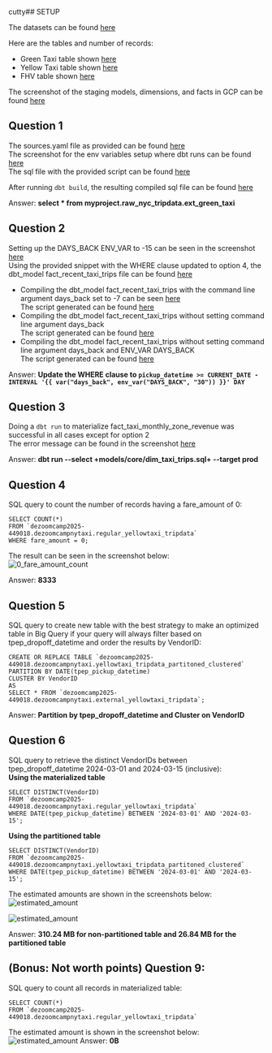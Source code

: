 cutty## SETUP

The datasets can be found [here](./images/datasets_in_gcs.png) <br/>

Here are the tables and number of records:
* Green Taxi table shown [here](./images/green_taxi_records_bq.png) <br/>
* Yellow Taxi table shown [here](./images/yellow_taxi_records_bq.png) <br/>
* FHV table shown [here](./images/fhv_records_bq.png) <br/>

The screenshot of the staging models, dimensions, and facts in GCP can be found [here](./images/data_objects_bq.png) <br/>


## Question 1
The sources.yaml file as provided can be found [here](./sources.yml)<br/>
The screenshot for the env variables setup where dbt runs can be found [here](./images/hw4_q1_1.png)<br/>
The sql file with the provided script can be found [here](./ext_green_taxi.sql)<br/>

After running `dbt build`, the resulting compiled sql file can be found [here](./ext_green_taxi_compiled.sql)

Answer: **select * from myproject.raw_nyc_tripdata.ext_green_taxi**

## Question 2
Setting up the DAYS_BACK ENV_VAR to -15 can be seen in the screenshot [here](./images/hw4_q2_1.png)<br/>
Using the provided snippet with the WHERE clause updated to option 4, the dbt_model fact_recent_taxi_trips file can be found [here](./fact_recent_taxi_trips.sql)<br/>

* Compiling the dbt_model fact_recent_taxi_trips with the command line argument days_back set to -7 can be seen [here](./images/hw4_q2_2.png)<br/>
The script generated can be found [here](./fact_recent_taxi_trips_compiled_using_cmd_line_args.sql)
* Compiling the dbt_model fact_recent_taxi_trips without setting command line argument days_back<br/>
The script generated can be found [here](./fact_recent_taxi_trips_compiled_without_cmd_line_args.sql)
* Compiling the dbt_model fact_recent_taxi_trips without setting command line argument days_back and ENV_VAR DAYS_BACK<br/>
The script generated can be found [here](./fact_recent_taxi_trips_compiled_without_command_line_args_and_env_vars.sql)

Answer: **Update the WHERE clause to `pickup_datetime >= CURRENT_DATE - INTERVAL '{{ var("days_back", env_var("DAYS_BACK", "30")) }}' DAY`**

## Question 3
Doing a `dbt run` to materialize fact_taxi_monthly_zone_revenue was successful in all cases except for option 2<br/>
The error message can be found in the screenshot [here](./images/hw4_q3_1.png)

Answer: **dbt run --select +models/core/dim_taxi_trips.sql+ --target prod**

## Question 4
SQL query to count the number of records having a fare_amount of 0:
```
SELECT COUNT(*)
FROM `dezoomcamp2025-449018.dezoomcampnytaxi.regular_yellowtaxi_tripdata`
WHERE fare_amount = 0;
```
The result can be seen in the screenshot below:<br/>
![0_fare_amount_count](./images/question4.png)

Answer: **8333**

## Question 5
SQL query to create new table with the best strategy to make an optimized table in Big Query if your query will always filter based on tpep_dropoff_datetime and order the results by VendorID:<br/>
```
CREATE OR REPLACE TABLE `dezoomcamp2025-449018.dezoomcampnytaxi.yellowtaxi_tripdata_partitoned_clustered`
PARTITION BY DATE(tpep_pickup_datetime)
CLUSTER BY VendorID 
AS
SELECT * FROM `dezoomcamp2025-449018.dezoomcampnytaxi.external_yellowtaxi_tripdata`;
```
Answer: **Partition by tpep_dropoff_datetime and Cluster on VendorID**


## Question 6
SQL query to retrieve the distinct VendorIDs between tpep_dropoff_datetime 2024-03-01 and 2024-03-15 (inclusive):</br>
**Using the materialized table**<br/>
```
SELECT DISTINCT(VendorID)
FROM `dezoomcamp2025-449018.dezoomcampnytaxi.regular_yellowtaxi_tripdata`
WHERE DATE(tpep_pickup_datetime) BETWEEN '2024-03-01' AND '2024-03-15';
```
**Using the partitioned table**<br/>
```
SELECT DISTINCT(VendorID)
FROM `dezoomcamp2025-449018.dezoomcampnytaxi.yellowtaxi_tripdata_partitoned_clustered`
WHERE DATE(tpep_pickup_datetime) BETWEEN '2024-03-01' AND '2024-03-15';
```
The estimated amounts are shown in the screenshots below:<br/>
![estimated_amount](./images/question6_1.png)

![estimated_amount](./images/question6_2.png)

Answer: **310.24 MB for non-partitioned table and 26.84 MB for the partitioned table**

## (Bonus: Not worth points) Question 9:
SQL query to count all records in materialized table:
```
SELECT COUNT(*)
FROM `dezoomcamp2025-449018.dezoomcampnytaxi.regular_yellowtaxi_tripdata`
```
The estimated amount is shown in the screenshot below:<br/>
![estimated_amount](./images/question9.png)
Answer: **0B**
